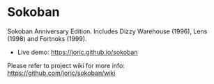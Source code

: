 # Sokoban

Sokoban Anniversary Edition. Includes Dizzy Warehouse (1996), Lens (1998) and Fortnoks (1999).

* Live demo: https://joric.github.io/sokoban

Please refer to project wiki for more info: https://github.com/joric/sokoban/wiki
